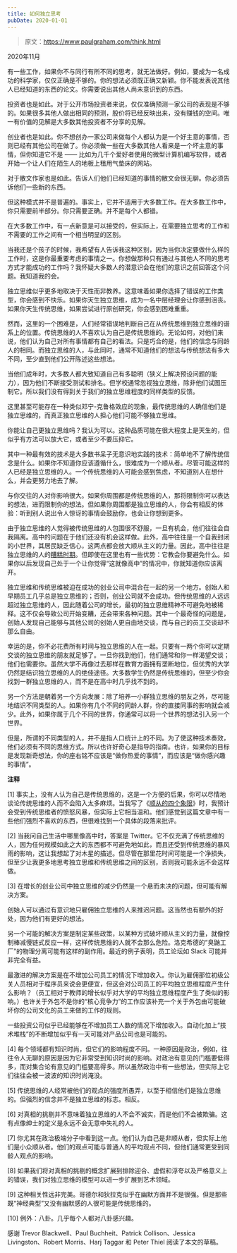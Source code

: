 ```yaml
---
title: 如何独立思考
pubDate: 2020-01-01
---
```


> 原文：https://www.paulgraham.com/think.html 

            
2020年11月  

有一些工作，如果你不与同行有所不同的思考，就无法做好。例如，要成为一名成功的科学家，仅仅正确是不够的。你的想法必须既正确又新颖。你不能发表说其他人已经知道的东西的论文。你需要说出其他人尚未意识到的东西。  

投资者也是如此。对于公开市场投资者来说，仅仅准确预测一家公司的表现是不够的。如果很多其他人做出相同的预测，股价将已经反映出来，没有赚钱的空间。唯一有价值的见解是大多数其他投资者不分享的见解。  

创业者也是如此。你不想创办一家公司来做每个人都认为是一个好主意的事情，否则已经有其他公司在做了。你必须做一些在大多数其他人看来是一个坏主意的事情，但你知道它不是 —— 比如为几千个爱好者使用的微型计算机编写软件，或者开始一个让人们在陌生人的地板上租用气垫床的网站。  

对于散文作家也是如此。告诉人们他们已经知道的事情的散文会很无聊。你必须告诉他们一些新的东西。  

但这种模式并不是普遍的。事实上，它并不适用于大多数工作。在大多数工作中，你只需要前半部分。你只需要正确。并不是每个人都错。  

在大多数工作中，有一点新意是可以接受的，但实际上，在需要独立思考的工作和不需要的工作之间有一个相当明显的区别。  

当我还是个孩子的时候，我希望有人告诉我这种区别，因为当你决定要做什么样的工作时，这是你最重要考虑的事情之一。你想做那种只有通过与其他人不同的思考方式才能成功的工作吗？我怀疑大多数人的潜意识会在他们的意识之前回答这个问题。我知道我的会。  

独立思维似乎更多地取决于天性而非教养。这意味着如果你选择了错误的工作类型，你会感到不快乐。如果你天生独立思维，成为一名中层经理会让你感到沮丧。如果你天生传统思维，如果尝试进行原创研究，你会感到困难重重。  

然而，这里的一个困难是，人们经常错误地判断自己在从传统思维到独立思维的谱系上的位置。传统思维的人不喜欢认为自己是传统思维的。无论如何，对他们来说，他们认为自己对所有事情都有自己的看法。只是巧合的是，他们的信念与同龄人的相同。而独立思维的人，与此同时，通常不知道他们的想法与传统想法有多大不同，至少直到他们公开陈述这些想法。  

当他们成年时，大多数人都大致知道自己有多聪明（狭义上解决预设问题的能力），因为他们不断接受测试和排名。但学校通常忽视独立思维，除非他们试图压制它。所以我们没有得到关于我们的独立思维程度的同样类型的反馈。  

这里甚至可能存在一种类似邓宁-克鲁格效应的现象，最传统思维的人确信他们是独立思维的，而真正独立思维的人担心他们可能不够独立思维。  

你能让自己更独立思维吗？我认为可以。这种品质可能在很大程度上是天生的，但似乎有方法可以放大它，或者至少不要压抑它。  

其中一种最有效的技术是大多数书呆子无意识地实践的技术：简单地不了解传统信念是什么。如果你不知道你应该遵循什么，很难成为一个顺从者。尽管可能这样的人已经是独立思维的人。一个传统思维的人可能会感到焦虑，不知道别人在想什么，并会更努力地去了解。  

与你交往的人对你影响很大。如果你周围都是传统思维的人，那将限制你可以表达的想法，进而限制你的想法。但如果你周围都是独立思维的人，你会有相反的体验：听到别人说出令人惊讶的事情会鼓励你，也会让你想到更多。  

由于独立思维的人觉得被传统思维的人包围很不舒服，一旦有机会，他们往往会自我隔离。高中的问题在于他们还没有机会这样做。此外，高中往往是一个自我封闭的小世界，其居民缺乏信心，这两点都会放大顺从主义的力量。因此，高中往往是独立思维的人的[糟糕时期](nerds.html)。但即使在这里也有一些优势：它教会你要避免什么。如果你以后发现自己处于一个让你觉得“这就像高中”的情况中，你就知道你应该离开。  

独立思维和传统思维被迫在成功的创业公司中混合在一起的另一个地方。创始人和早期员工几乎总是独立思维的；否则，创业公司就不会成功。但传统思维的人远远超过独立思维的人，因此随着公司的增长，最初的独立思维精神不可避免地被稀释。这不仅会导致公司开始变糟，还会带来各种问题。其中一个最奇怪的问题是，创始人发现自己能够与其他公司的创始人更自由地交谈，而与自己的员工交谈却不那么自由。  

幸运的是，你不必花费所有时间与独立思维的人在一起。只要有一两个你可以定期交谈的独立思维的朋友就足够了。一旦你找到他们，他们通常和你一样渴望交谈；他们也需要你。虽然大学不再像过去那样在教育方面拥有垄断地位，但优秀的大学仍然是结识独立思维的人的绝佳途径。大多数学生仍然是传统思维的，但至少你会找到一群独立思维的人，而不是在高中时几乎找不到的。  

另一个方法是朝着另一个方向发展：除了培养一小群独立思维的朋友之外，尽可能地结识不同类型的人。如果你有几个不同的同龄人群，你的直接同事的影响就会减少。此外，如果你属于几个不同的世界，你通常可以将一个世界的想法引入另一个世界。  

但是，所谓的不同类型的人，并不是指人口统计上的不同。为了使这种技术奏效，他们必须有不同的思维方式。所以也许好奇心是指导的指南。也许，如果你的目标是发现新奇想法，你的座右铭不应该是“做你热爱的事情”，而应该是“做你感兴趣的事情”。  

**注释**  

<a name=如何独立思考_note1>[1]</a> 事实上，没有人认为自己是传统思维的，这是一个方便的后果，你可以尽情地谈论传统思维的人而不会陷入太多麻烦。当我写了《[顺从的四个象限](conformism.html)》时，我预计会受到传统思维者的愤怒风暴，但实际上它相当温和。他们感觉到这篇文章中有一些他们强烈不喜欢的东西，但很难找到一个具体的段落来批评。  

<a name=如何独立思考_note2>[2]</a> 当我问自己生活中哪里像高中时，答案是 Twitter。它不仅充满了传统思维的人，因为任何规模如此之大的东西都不可避免地如此，而且还受到传统思维的暴风雨的影响，这让我想起了对木星的描述。但尽管在那里花时间可能是一个净损失，但至少让我更多地思考独立思维和传统思维之间的区别，否则我可能永远不会这样做。  

<a name=如何独立思考_note3>[3]</a> 在增长的创业公司中独立思维的减少仍然是一个悬而未决的问题，但可能有解决方案。  

创始人可以通过有意识地只雇佣独立思维的人来推迟问题。这当然也有额外的好处，因为他们有更好的想法。  

另一个可能的解决方案是制定某些政策，以某种方式破坏顺从主义的力量，就像控制棒减慢链式反应一样，这样传统思维的人就不会那么危险。洛克希德的“臭鼬工厂”的物理分离可能有这样的副作用。最近的例子表明，员工论坛如 Slack 可能并非完全有益。  

最激进的解决方案是在不增加公司员工的情况下增加收入。你认为雇佣那位初级公关人员相对于程序员来说会更便宜，但这会对公司员工的平均独立思维程度产生什么影响？（员工相对于教师的增长似乎对大学的平均独立思维程度产生了类似的影响。）也许关于外包不是你的“核心竞争力”的工作应该补充一个关于外包由可能破坏你的公司文化的员工来做的工作的规则。  

一些投资公司似乎已经能够在不增加员工人数的情况下增加收入。自动化加上“技术堆栈”的不断增加似乎有一天可能对产品公司也是可能的。  

<a name=如何独立思考_note4>[4]</a> 每个领域都有知识时尚，但它们的影响程度不同。一种原因是政治，例如，往往令人无聊的原因是因为它非常受到知识时尚的影响。对政治有意见的门槛要低得多，而对集合论有意见的门槛要高得多。所以虽然政治中有一些想法，但实际上它们往往会被一波波的知识时尚淹没。  

<a name=如何独立思考_note5>[5]</a> 传统思维的人经常被他们的观点的强度所愚弄，以至于相信他们是独立思维的。但强烈的信念并不是独立思维的标志。相反。  

<a name=如何独立思考_note6>[6]</a> 对真相的挑剔并不意味着独立思维的人不会不诚实，而是他们不会被欺骗。这有点像绅士的定义是永远不会无意中失礼的人。  

<a name=如何独立思考_note7>[7]</a> 你尤其在政治极端分子中看到这一点。他们认为自己是非顺从者，但实际上他们是小众顺从者。他们的观点可能与普通人的平均观点不同，但他们通常更受到同龄人观点的影响。  

<a name=如何独立思考_note8>[8]</a> 如果我们将对真相的挑剔的概念扩展到排除迎合、虚假和浮夸以及严格意义上的错误，我们对独立思维的模型可以进一步扩展到艺术领域。  

<a name=如何独立思考_note9>[9]</a> 这种相关性远非完美。哥德尔和狄拉克似乎在幽默方面并不是很强。但是那些既“神经典型”又没有幽默感的人很可能是传统思维的。  

<a name=如何独立思考_note10>[10]</a> 例外：八卦。几乎每个人都对八卦感兴趣。  

感谢 Trevor Blackwell、Paul Buchheit、Patrick Collison、Jessica Livingston、Robert Morris、Harj Taggar 和 Peter Thiel 阅读了本文的草稿。  

